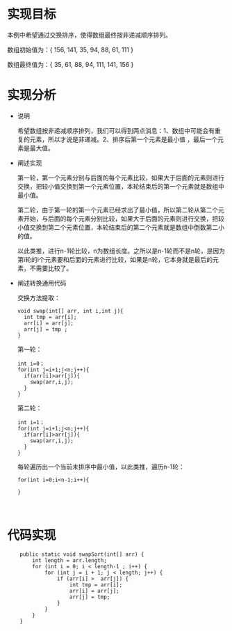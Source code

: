 # 实现目标

本例中希望通过交换排序，使得数组最终按非递减顺序排列。

数组初始值为：{ 156, 141, 35, 94, 88, 61, 111 }

数组最终值为：{ 35, 61, 88, 94, 111, 141, 156 }

<!-- more -->

# 实现分析

- 说明

  希望数组按非递减顺序排列，我们可以得到两点消息：1、数组中可能会有重复的元素，所以才说是非递减。2、排序后第一个元素是最小值 ，最后一个元素是最大值。

- 阐述实现

  第一轮，第一个元素分别与后面的每个元素比较，如果大于后面的元素则进行交换，把较小值交换到第一个元素位置，本轮结束后的第一个元素就是数组中最小值。

  第二轮，由于第一轮的第一个元素已经求出了最小值，所以第二轮从第二个元素开始，与后面的每个元素分别比较，如果大于后面的元素则进行交换，把较小值交换到第二个元素位置，本轮结束后的第二个元素就是数组中倒数第二小的值。

  以此类推，进行n-1轮比较，n为数组长度。之所以是n-1轮而不是n轮，是因为第i轮的i个元素要和后面的元素进行比较，如果是n轮，它本身就是最后的元素，不需要比较了。

- 阐述转换通用代码

  交换方法提取：

  ```
  void swap(int[] arr, int i,int j){
    int tmp = arr[i];
    arr[i] = arr[j];
    arr[j] = tmp ;
  }
  ```

  第一轮：

  ```
  int i=0；
  for(int j=i+1;j<n;j++){
    if(arr[i]>arr[j]){
      swap(arr,i,j);
    }
  }
  ```

  第二轮：

  ```
  int i=1；
  for(int j=i+1;j<n;j++){
    if(arr[i]>arr[j]){
      swap(arr,i,j);
    }
  }
  ```

  每轮遍历出一个当前未排序中最小值，以此类推，遍历n-1轮：

  ```
  for(int i=0;i<n-1;i++){
    
  }
  ```

  ​



# 代码实现

```
	public static void swapSort(int[] arr) {
		int length = arr.length;
		for (int i = 0; i < length-1 ; i++) {
			for (int j = i + 1; j < length; j++) {
				if (arr[i] >  arr[j]) {
					int tmp = arr[i];
					arr[i] = arr[j];
					arr[j] = tmp;
				}
			}
		}
	}
```